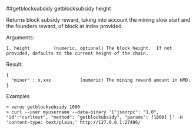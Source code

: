 ##getblocksubsidy
getblocksubsidy height

Returns block subsidy reward, taking into account the mining slow start and the founders reward, of block at index provided.

Arguments:
```
1. height         (numeric, optional) The block height.  If not provided, defaults to the current height of the chain.

```
Result:
```
{
  "miner" : x.xxx           (numeric) The mining reward amount in KMD.
}

```
Examples
```
> verus getblocksubsidy 1000
> curl --user myusername --data-binary '{"jsonrpc": "1.0", "id":"curltest", "method": "getblockubsidy", "params": [1000] }' -H 'content-type: text/plain;' http://127.0.0.1:27486/

```
